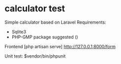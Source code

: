 # calculator test

Simple calculator based on Laravel
Requirements:
- Sqlite3
- PHP-GMP package suggested ()

Frontend [php artisan serve]
http://127.0.0.1:8000/form

Unit test: 
$vendor/bin/phpunit
